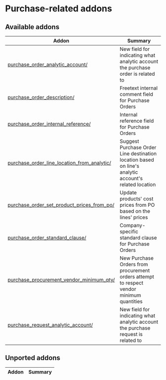 Purchase-related addons
=======================

[//]: # (addons)

Available addons
----------------
**Addon** | **Summary**
--- | ---
[purchase_order_analytic_account/](purchase_order_analytic_account/) | New field for indicating what analytic account the purchase order is related to
[purchase_order_description/](purchase_order_description/) | Freetext internal comment field for Purchase Orders
[purchase_order_internal_reference/](purchase_order_internal_reference/) | Internal reference field for Purchase Orders
[purchase_order_line_location_from_analytic/](purchase_order_line_location_from_analytic/) | Suggest Purchase Order Line destination location based on line's analytic account's related location
[purchase_order_set_product_prices_from_po/](purchase_order_set_product_prices_from_po/) | Update products' cost prices from PO based on the lines' prices
[purchase_order_standard_clause/](purchase_order_standard_clause/) | Company-specific standard clause for Purchase Orders
[purchase_procurement_vendor_minimum_qty/](purchase_procurement_vendor_minimum_qty/) | New Purchase Orders from procurement orders attempt to respect vendor minimum quantities
[purchase_request_analytic_account/](purchase_request_analytic_account/) | New field for indicating what analytic account the purchase request is related to


Unported addons
----------------
**Addon** | **Summary**
--- | ---
